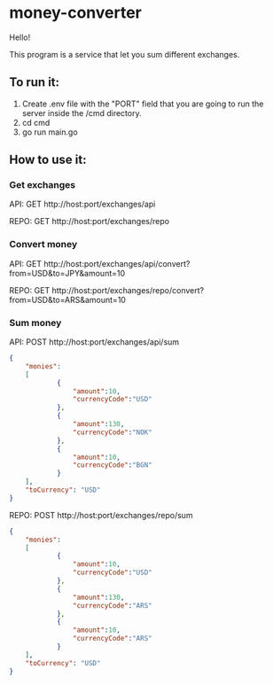 # money-converter

Hello!

This program is a service that let you sum different exchanges.

## To run it:

1) Create .env file with the "PORT" field that you are going to run the server inside the /cmd directory.
2) cd cmd
3) go run main.go


## How to use it:

### Get exchanges

  API:
  GET http://host:port/exchanges/api

  REPO:
  GET http://host:port/exchanges/repo

### Convert money

  API:
  GET http://host:port/exchanges/api/convert?from=USD&to=JPY&amount=10

  REPO:
  GET http://host:port/exchanges/repo/convert?from=USD&to=ARS&amount=10
 
### Sum money

  API: 
  POST http://host:port/exchanges/api/sum
 
```json
{
	"monies":
	[
			{
				"amount":10,
				"currencyCode":"USD"
			},
			{
				"amount":130,
				"currencyCode":"NOK"
			},
			{
				"amount":10,
				"currencyCode":"BGN"
			}
	],
	"toCurrency": "USD"
}
```
  REPO: 
  POST http://host:port/exchanges/repo/sum
 
```json
{
	"monies":
	[
			{
				"amount":10,
				"currencyCode":"USD"
			},
			{
				"amount":130,
				"currencyCode":"ARS"
			},
			{
				"amount":10,
				"currencyCode":"ARS"
			}
	],
	"toCurrency": "USD"
}
```
